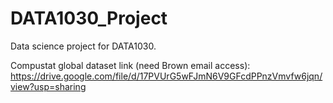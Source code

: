 # DATA1030_Project
Data science project for DATA1030.

Compustat global dataset link (need Brown email access): 
https://drive.google.com/file/d/17PVUrG5wFJmN6V9GFcdPPnzVmvfw6jqn/view?usp=sharing